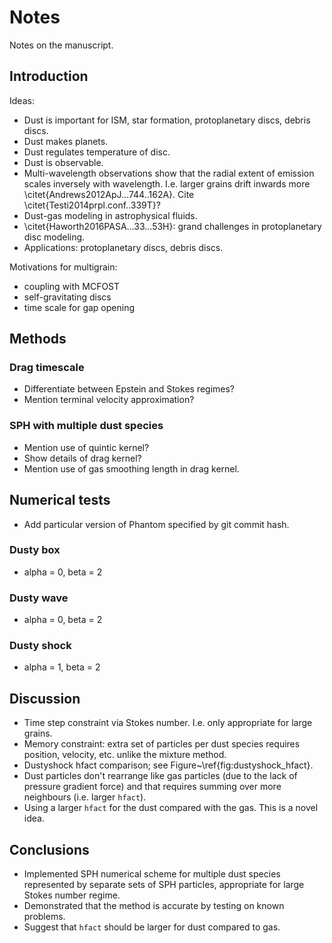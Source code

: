 Notes
=====

Notes on the manuscript.

Introduction
------------

Ideas:

- Dust is important for ISM, star formation, protoplanetary discs, debris discs.
- Dust makes planets.
- Dust regulates temperature of disc.
- Dust is observable.
- Multi-wavelength observations show that the radial extent of emission scales inversely with wavelength. I.e. larger grains drift inwards more \citet{Andrews2012ApJ...744..162A}. Cite \citet{Testi2014prpl.conf..339T}?
- Dust-gas modeling in astrophysical fluids.
- \citet{Haworth2016PASA...33...53H}: grand challenges in protoplanetary disc modeling.
- Applications: protoplanetary discs, debris discs.

Motivations for multigrain:

- coupling with MCFOST
- self-gravitating discs
- time scale for gap opening

Methods
-------

### Drag timescale

- Differentiate between Epstein and Stokes regimes?
- Mention terminal velocity approximation?

### SPH with multiple dust species

- Mention use of quintic kernel?
- Show details of drag kernel?
- Mention use of gas smoothing length in drag kernel.

Numerical tests
---------------

- Add particular version of Phantom specified by git commit hash.

### Dusty box

- alpha = 0, beta = 2

### Dusty wave

- alpha = 0, beta = 2

### Dusty shock

- alpha = 1, beta = 2

Discussion
----------

- Time step constraint via Stokes number. I.e. only appropriate for large grains.
- Memory constraint: extra set of particles per dust species requires position, velocity, etc. unlike the mixture method.
- Dustyshock hfact comparison; see Figure~\ref{fig:dustyshock_hfact}.
- Dust particles don't rearrange like gas particles (due to the lack of pressure gradient force) and that requires summing over more neighbours (i.e. larger `hfact`).
- Using a larger `hfact` for the dust compared with the gas. This is a novel idea.

Conclusions
-----------

- Implemented SPH numerical scheme for multiple dust species represented by separate sets of SPH particles, appropriate for large Stokes number regime.
- Demonstrated that the method is accurate by testing on known problems.
- Suggest that `hfact` should be larger for dust compared to gas.
